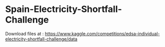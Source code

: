 # Spain-Electricity-Shortfall-Challenge

Download files at : https://www.kaggle.com/competitions/edsa-individual-electricity-shortfall-challenge/data
